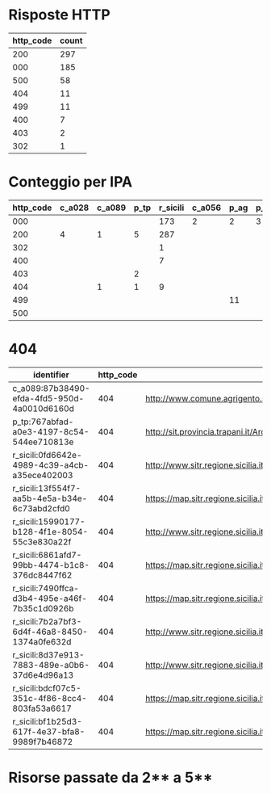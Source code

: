# Risposte HTTP

| http_code | count |
| --- | --- |
| 200 | 297 |
| 000 | 185 |
| 500 | 58 |
| 404 | 11 |
| 499 | 11 |
| 400 | 7 |
| 403 | 2 |
| 302 | 1 |

# Conteggio per IPA 

| http_code | c_a028 | c_a089 | p_tp | r_sicili | c_a056 | p_ag | p_cl | p_en |
| --- | --- | --- | --- | --- | --- | --- | --- | --- |
| 000 |  |  |  | 173 | 2 | 2 | 3 | 5 |
| 200 | 4 | 1 | 5 | 287 |  |  |  |  |
| 302 |  |  |  | 1 |  |  |  |  |
| 400 |  |  |  | 7 |  |  |  |  |
| 403 |  |  | 2 |  |  |  |  |  |
| 404 |  | 1 | 1 | 9 |  |  |  |  |
| 499 |  |  |  |  |  | 11 |  |  |
| 500 |  |  |  |  |  |  |  | 58 |

# 404

| identifier | http_code | references |
| --- | --- | --- |
| c_a089:87b38490-efda-4fd5-950d-4a0010d6160d | 404 | http://www.comune.agrigento.sitr.it/ArcGIS/services/Agrigento/Catasto/MapServer/WMSServer? |
| p_tp:767abfad-a0e3-4197-8c54-544ee710813e | 404 | http://sit.provincia.trapani.it/ArcGIS/rest/services/Confini_WGS84/MapServer/WMSSever |
| r_sicili:0fd6642e-4989-4c39-a4cb-a35ece402003 | 404 | http://www.sitr.regione.sicilia.it/component/option,com_docman/task,doc_details/gid,24/Itemid,105/ |
| r_sicili:13f554f7-aa5b-4e5a-b34e-6c73abd2cfd0 | 404 | https://map.sitr.regione.sicilia.it/orbs/services/raster/Slope2x2_ata0708/MapServer/WMSServer |
| r_sicili:15990177-b128-4f1e-8054-55c3e830a22f | 404 | http://www.sitr.regione.sicilia.it/component/option,com_docman/task,doc_details/gid,24/Itemid,105/ |
| r_sicili:6861afd7-99bb-4474-b1c8-376dc8447f62 | 404 | https://map.sitr.regione.sicilia.it/gis/services/ATA_2012_2013/Ortofoto_ATA_2012_2013_Messina_14cm/MapServer/WMSServer |
| r_sicili:7490ffca-d3b4-495e-a46f-7b35c1d0926b | 404 | https://map.sitr.regione.sicilia.it/gis/services/modelli_digitali/mdt_40m_it2000/ImageServer/WCSServer?&service=WCS |
| r_sicili:7b2a7bf3-6d4f-46a8-8450-1374a0fe632d | 404 | http://www.sitr.regione.sicilia.it/component/option,com_docman/task,doc_details/gid,24/Itemid,105/ |
| r_sicili:8d37e913-7883-489e-a0b6-37d6e4d96a13 | 404 | http://www.sitr.regione.sicilia.it/component/option,com_docman/task,doc_details/gid,24/Itemid,105/ |
| r_sicili:bdcf07c5-351c-4f86-8cc4-803fa53a6617 | 404 | https://map.sitr.regione.sicilia.it/gis/services/piani_paesaggisticii/rg_componenti_paesaggio/MapServer/WMSServer |
| r_sicili:bf1b25d3-617f-4e37-bfa8-9989f7b46872 | 404 | https://map.sitr.regione.sicilia.it/orbs/services/raster/Slope2x2_ata0708/MapServer/WCSServer |

# Risorse passate da 2** a 5**

